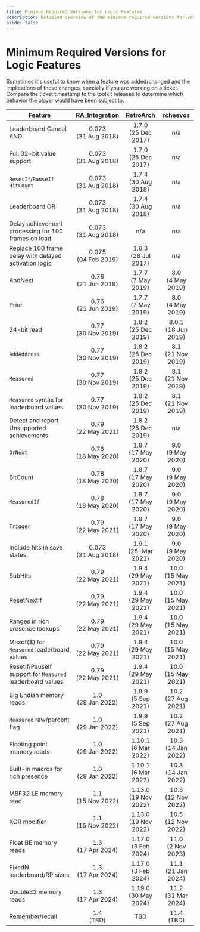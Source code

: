 ```yaml
---
title: Minimum Required Versions for Logic Features
description: Detailed overview of the minimum required versions for various logic features of RetroAchievements.
aside: false
---
```


# Minimum Required Versions for Logic Features

Sometimes it's useful to know when a feature was added/changed and the implications of these changes, specially if you are working on a ticket. Compare the ticket timestamp to the toolkit releases to determine which behavior the player would have been subject to.

| Feature                                                   |     RA_Integration     |        RetroArch        |        rcheevos        |
| --------------------------------------------------------- | :--------------------: | :---------------------: | :--------------------: |
| Leaderboard Cancel AND                                    | 0.073<br>(31 Aug 2018) | 1.7.0<br>(25 Dec 2017)  |          n/a           |
| Full 32-bit value support                                 | 0.073<br>(31 Aug 2018) | 1.7.0<br>(25 Dec 2017)  |          n/a           |
| `ResetIf`/`PauseIf` `HitCount`                            | 0.073<br>(31 Aug 2018) | 1.7.4<br>(30 Aug 2018)  |          n/a           |
| Leaderboard OR                                            | 0.073<br>(31 Aug 2018) | 1.7.4<br>(30 Aug 2018)  |          n/a           |
| Delay achievement processing for 100 frames on load       | 0.073<br>(31 Aug 2018) |           n/a           |          n/a           |
| Replace 100 frame delay with delayed activation logic     | 0.075<br>(04 Feb 2019) | 1.6.3<br>(28 Jul 2017)  |          n/a           |
| AndNext                                                   | 0.76<br>(21 Jun 2019)  |  1.7.7<br>(7 May 2019)  |  8.0<br>(4 May 2019)   |
| Prior                                                     | 0.76<br>(21 Jun 2019)  |  1.7.7<br>(7 May 2019)  |  8.0<br>(4 May 2019)   |
| 24-bit read                                               | 0.77<br>(30 Nov 2019)  | 1.8.2<br>(25 Dec 2019)  | 8.0.1<br>(18 Jun 2019) |
| `AddAddress`                                              | 0.77<br>(30 Nov 2019)  | 1.8.2<br>(25 Dec 2019)  |  8.1<br>(21 Nov 2019)  |
| `Measured`                                                | 0.77<br>(30 Nov 2019)  | 1.8.2<br>(25 Dec 2019)  |  8.1<br>(21 Nov 2019)  |
| `Measured` syntax for leaderboard values                  | 0.77<br>(30 Nov 2019)  | 1.8.2<br>(25 Dec 2019)  |  8.1<br>(21 Nov 2019)  |
| Detect and report Unsupported achievements                | 0.79<br>(22 May 2021)  | 1.8.2<br>(25 Dec 2019)  |          n/a           |
| `OrNext`                                                  | 0.78<br>(18 May 2020)  | 1.8.7<br>(17 May 2020)  |  9.0<br>(9 May 2020)   |
| BitCount                                                  | 0.78<br>(18 May 2020)  | 1.8.7<br>(17 May 2020)  |  9.0<br>(9 May 2020)   |
| `MeasuredIf`                                              | 0.78<br>(18 May 2020)  | 1.8.7<br>(17 May 2020)  |  9.0<br>(9 May 2020)   |
| `Trigger`                                                 | 0.79<br>(22 May 2021)  | 1.8.7<br>(17 May 2020)  |  9.0<br>(9 May 2020)   |
| Include hits in save states                               | 0.073<br>(31 Aug 2018) | 1.9.1<br>(28-Mar 2021)  |  9.0<br>(9 May 2020)   |
| SubHits                                                   | 0.79<br>(22 May 2021)  | 1.9.4<br>(29 May 2021)  | 10.0<br>(15 May 2021)  |
| ResetNextIf                                               | 0.79<br>(22 May 2021)  | 1.9.4<br>(29 May 2021)  | 10.0<br>(15 May 2021)  |
| Ranges in rich presence lookups                           | 0.79<br>(22 May 2021)  | 1.9.4<br>(29 May 2021)  | 10.0<br>(15 May 2021)  |
| Maxof($) for `Measured` leaderboard values                | 0.79<br>(22 May 2021)  | 1.9.4<br>(29 May 2021)  | 10.0<br>(15 May 2021)  |
| ResetIf/PauseIf support for `Measured` leaderboard values | 0.79<br>(22 May 2021)  | 1.9.4<br>(29 May 2021)  | 10.0<br>(15 May 2021)  |
| Big Endian memory reads                                   |  1.0<br>(29 Jan 2022)  |  1.9.9<br>(5 Sep 2021)  | 10.2<br>(27 Aug 2021)  |
| `Measured` raw/percent flag                               |  1.0<br>(29 Jan 2022)  |  1.9.9<br>(5 Sep 2021)  | 10.2<br>(27 Aug 2021)  |
| Floating point memory reads                               |  1.0<br>(29 Jan 2022)  | 1.10.1<br>(6 Mar 2022)  | 10.3<br>(14 Jan 2022)  |
| Built-in macros for rich presence                         |  1.0<br>(29 Jan 2022)  | 1.10.1<br>(6 Mar 2022)  | 10.3<br>(14 Jan 2022)  |
| MBF32 LE memory read                                      |  1.1<br>(15 Nov 2022)  | 1.13.0<br>(19 Nov 2022) | 10.5<br>(12 Nov 2022)  |
| XOR modifier                                              |  1.1<br>(15 Nov 2022)  | 1.13.0<br>(19 Nov 2022) | 10.5<br>(12 Nov 2022)  |
| Float BE memory reads                                     |  1.3<br>(17 Apr 2024)  | 1.17.0<br>(3 Feb 2024)  |  11.0<br>(2 Nov 2023)  |
| FixedN leaderboard/RP sizes                               |  1.3<br>(17 Apr 2024)  | 1.17.0<br>(3 Feb 2024)  | 11.1<br>(21 Jan 2024)  |
| Double32 memory reads                                     |  1.3<br>(17 Apr 2024)  | 1.19.0<br>(30 May 2024) | 11.2<br>(31 Mar 2024)  |
| Remember/recall                                           |      1.4<br>(TBD)      |           TBD           |     11.4<br>(TBD)      |
